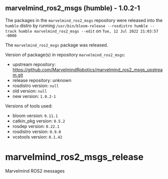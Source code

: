 ## marvelmind_ros2_msgs (humble) - 1.0.2-1

The packages in the `marvelmind_ros2_msgs` repository were released into the `humble` distro by running `/usr/bin/bloom-release --rosdistro humble --track humble marvelmind_ros2_msgs --edit` on `Tue, 12 Jul 2022 21:03:57 -0000`

The `marvelmind_ros2_msgs` package was released.

Version of package(s) in repository `marvelmind_ros2_msgs`:

- upstream repository: https://github.com/MarvelmindRobotics/marvelmind_ros2_msgs_upstream.git
- release repository: unknown
- rosdistro version: `null`
- old version: `null`
- new version: `1.0.2-1`

Versions of tools used:

- bloom version: `0.11.1`
- catkin_pkg version: `0.5.2`
- rosdep version: `0.22.1`
- rosdistro version: `0.9.0`
- vcstools version: `0.1.42`


# marvelmind_ros2_msgs_release
Marvelmind ROS2 messages
